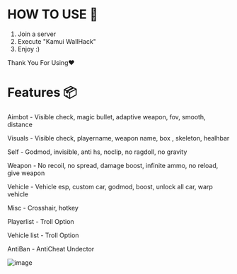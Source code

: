 # HOW TO USE 📜


1. Join a server
2. Execute "Kamui WallHack"
4. Enjoy :)

Thank You For Using❤️

# Features 📦

Aimbot - Visible check, magic bullet, adaptive weapon, fov, smooth, distance

Visuals - Visible check, playername, weapon name, box , skeleton, healhbar

Self - Godmod, invisible, anti hs, noclip, no ragdoll, no gravity

Weapon - No recoil, no spread, damage boost, infinite ammo, no reload, give weapon

Vehicle - Vehicle esp, custom car, godmod, boost, unlock all car, warp vehicle

Misc - Crosshair, hotkey

Playerlist - Troll Option 

Vehicle list - Troll Option 

AntiBan - AntiCheat Undector

![image](https://github.com/KamuiCheats/KamuiWallHackFivem/assets/87552238/2de6504e-2474-4093-b3f3-def007a6400d)
